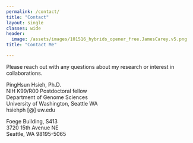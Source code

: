 ```yaml
---
permalink: /contact/
title: "Contact"
layout: single
classes: wide
header:
  image: /assets/images/101516_hybrids_opener_free.JamesCarey.v5.png
title: "Contact Me"

---
```


Please reach out with any questions about my research or interest in collaborations.

PingHsun Hsieh, Ph.D.<br>
NIH K99/R00 Postdoctoral fellow<br>
Department of Genome Sciences<br>
University of Washington, Seattle WA<br>
hsiehph [@] uw.edu

Foege Building, S413<br>
3720 15th Avenue NE<br>
Seattle, WA 98195-5065<br>
<br/><br/>
